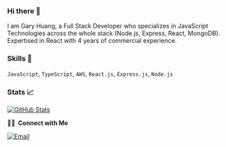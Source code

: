 ### Hi there 👋

I am Gary Huang, a Full Stack Developer who specializes in JavaScript Technologies across the whole stack (Node.js, Express, React, MongoDB). Expertised in React with 4 years of commercial experience.


### Skills 🔧

`JavaScript`, `TypeScript`, `AWS`, `React.js`, `Express.js`, `Node.js`


<!--
**garyhuangdev/garyhuangdev** is a ✨ _special_ ✨ repository because its `README.md` (this file) appears on your GitHub profile.

Here are some ideas to get you started:

- 🔭 I’m currently working on ...
- 🌱 I’m currently learning ...
- 👯 I’m looking to collaborate on ...
- 🤔 I’m looking for help with ...
- 💬 Ask me about ...
- 📫 How to reach me: ...
- 😄 Pronouns: ...
- ⚡ Fun fact: ...
-->

### Stats 📈
[![GitHub Stats](https://github-readme-stats.vercel.app/api?username=garyhuangdev&theme=radical&count_private=true&show_icons=true&hide=prs)](https://github.com/garyhuangdev)


**🤝🏻 &nbsp;Connect with Me**

<a href="mailto:garyhuang.dev@gmail.com"><img alt="Email" src="https://img.shields.io/badge/Email-garyhuang.dev@gmail.com-blue?style=flat-square&logo=gmail"></a>
